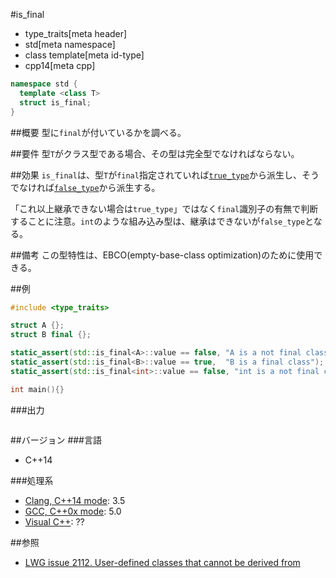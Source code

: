 #is_final
* type_traits[meta header]
* std[meta namespace]
* class template[meta id-type]
* cpp14[meta cpp]

```cpp
namespace std {
  template <class T>
  struct is_final;
}
```

##概要
型に`final`が付いているかを調べる。


##要件
型`T`がクラス型である場合、その型は完全型でなければならない。


##効果
`is_final`は、型`T`が`final`指定されていれば[`true_type`](./integral_constant-true_type-false_type.md)から派生し、そうでなければ[`false_type`](./integral_constant-true_type-false_type.md)から派生する。

「これ以上継承できない場合は`true_type`」ではなく`final`識別子の有無で判断することに注意。`int`のような組み込み型は、継承はできないが`false_type`となる。


##備考
この型特性は、EBCO(empty-base-class optimization)のために使用できる。


##例
```cpp
#include <type_traits>

struct A {};
struct B final {};

static_assert(std::is_final<A>::value == false, "A is a not final class");
static_assert(std::is_final<B>::value == true,  "B is a final class");
static_assert(std::is_final<int>::value == false, "int is a not final class");

int main(){}
```

###出力
```
```

##バージョン
###言語
- C++14

###処理系
- [Clang, C++14 mode](/implementation.md#clang): 3.5
- [GCC, C++0x mode](/implementation.md#gcc): 5.0
- [Visual C++](/implementation.md#visual_cpp): ??


##参照
- [LWG issue 2112. User-defined classes that cannot be derived from](http://www.open-std.org/jtc1/sc22/wg21/docs/lwg-defects.html#2112)

